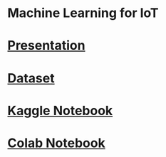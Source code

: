 # Machine Learning for IoT

# [Presentation](https://github.com/sarithdm/iot/blob/master/Machine%20Learning%20for%20IoT)

# [Dataset](https://www.kaggle.com/taranvee/smart-home-dataset-with-weather-information)

# [Kaggle Notebook](https://www.kaggle.com/sarithdivakar/machine-learning-for-iot)


# [Colab Notebook](https://github.com/sarithdm/iot/blob/master/Machine_Learning_for_IoT.ipynb)

